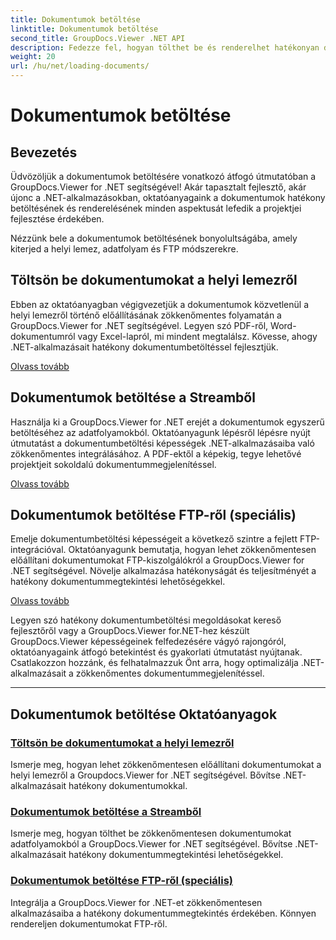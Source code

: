 ```yaml
---
title: Dokumentumok betöltése
linktitle: Dokumentumok betöltése
second_title: GroupDocs.Viewer .NET API
description: Fedezze fel, hogyan tölthet be és renderelhet hatékonyan dokumentumokat a GroupDocs.Viewer .NET segítségével. Fedezze fel a helyi lemez-, adatfolyam- és FTP-betöltési útmutatókat a továbbfejlesztett .NET-alkalmazásokhoz.
weight: 20
url: /hu/net/loading-documents/
---
```


# Dokumentumok betöltése

## Bevezetés

Üdvözöljük a dokumentumok betöltésére vonatkozó átfogó útmutatóban a GroupDocs.Viewer for .NET segítségével! Akár tapasztalt fejlesztő, akár újonc a .NET-alkalmazásokban, oktatóanyagaink a dokumentumok hatékony betöltésének és renderelésének minden aspektusát lefedik a projektjei fejlesztése érdekében.

Nézzünk bele a dokumentumok betöltésének bonyolultságába, amely kiterjed a helyi lemez, adatfolyam és FTP módszerekre.

## Töltsön be dokumentumokat a helyi lemezről

Ebben az oktatóanyagban végigvezetjük a dokumentumok közvetlenül a helyi lemezről történő előállításának zökkenőmentes folyamatán a GroupDocs.Viewer for .NET segítségével. Legyen szó PDF-ről, Word-dokumentumról vagy Excel-lapról, mi mindent megtalálsz. Kövesse, ahogy .NET-alkalmazásait hatékony dokumentumbetöltéssel fejlesztjük.

[Olvass tovább](./loading-document-local-disk/)

## Dokumentumok betöltése a Streamből

Használja ki a GroupDocs.Viewer for .NET erejét a dokumentumok egyszerű betöltéséhez az adatfolyamokból. Oktatóanyagunk lépésről lépésre nyújt útmutatást a dokumentumbetöltési képességek .NET-alkalmazásaiba való zökkenőmentes integrálásához. A PDF-ektől a képekig, tegye lehetővé projektjeit sokoldalú dokumentummegjelenítéssel.

[Olvass tovább](./loading-document-stream/)

## Dokumentumok betöltése FTP-ről (speciális)

Emelje dokumentumbetöltési képességeit a következő szintre a fejlett FTP-integrációval. Oktatóanyagunk bemutatja, hogyan lehet zökkenőmentesen előállítani dokumentumokat FTP-kiszolgálókról a GroupDocs.Viewer for .NET segítségével. Növelje alkalmazása hatékonyságát és teljesítményét a hatékony dokumentummegtekintési lehetőségekkel.

[Olvass tovább](./loading-document-ftp/)

Legyen szó hatékony dokumentumbetöltési megoldásokat kereső fejlesztőről vagy a GroupDocs.Viewer for.NET-hez készült GroupDocs.Viewer képességeinek felfedezésére vágyó rajongóról, oktatóanyagaink átfogó betekintést és gyakorlati útmutatást nyújtanak. Csatlakozzon hozzánk, és felhatalmazzuk Önt arra, hogy optimalizálja .NET-alkalmazásait a zökkenőmentes dokumentummegjelenítéssel.

---
## Dokumentumok betöltése Oktatóanyagok
### [Töltsön be dokumentumokat a helyi lemezről](./loading-document-local-disk/)
Ismerje meg, hogyan lehet zökkenőmentesen előállítani dokumentumokat a helyi lemezről a Groupdocs.Viewer for .NET segítségével. Bővítse .NET-alkalmazásait hatékony dokumentumokkal.
### [Dokumentumok betöltése a Streamből](./loading-document-stream/)
Ismerje meg, hogyan tölthet be zökkenőmentesen dokumentumokat adatfolyamokból a GroupDocs.Viewer for .NET segítségével. Bővítse .NET-alkalmazásait hatékony dokumentummegtekintési lehetőségekkel.
### [Dokumentumok betöltése FTP-ről (speciális)](./loading-document-ftp/)
Integrálja a GroupDocs.Viewer for .NET-et zökkenőmentesen alkalmazásaiba a hatékony dokumentummegtekintés érdekében. Könnyen rendereljen dokumentumokat FTP-ről.